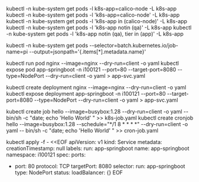 kubectl -n kube-system get pods -l k8s-app=calico-node -L k8s-app
kubectl -n kube-system get pods -l 'k8s-app=calico-node' -L k8s-app
kubectl -n kube-system get pods -l 'k8s-app in (calico-node)' -L k8s-app
kubectl -n kube-system get pods -l 'k8s-app notin (qa)' -L k8s-app
kubectl -n kube-system get pods -l 'k8s-app notin (qa), tier in (app)' -L k8s-app

kubectl -n kube-system get pods --selector=batch.kubernetes.io/job-name=pi --output=jsonpath='{.items[*].metadata.name}'

kubectl run pod nginx --image=nginx --dry-run=client -o yaml
kubectl expose pod app-springboot -n i100121 --port=80 --target-port=8080 --type=NodePort --dry-run=client -o yaml > app-svc.yaml

kubectl create deployment nginx --image=nginx --dry-run=client -o yaml
kubectl expose deployment app-springboot -n i100121 --port=80 --target-port=8080 --type=NodePort --dry-run=client -o yaml > app-svc.yaml

kubectl create job hello --image=busybox:1.28 --dry-run=client -o yaml -- bin/sh -c "date; echo 'Hello World' " >> k8s-job.yaml
kubectl create cronjob hello --image=busybox:1.28 --schedule="*/1 8 * * * *" --dry-run=client -o yaml -- bin/sh -c "date; echo 'Hello World' " >> cron-job.yaml

kubectl apply -f - <<EOF
apiVersion: v1
kind: Service
metadata:
creationTimestamp: null
labels:
run: app-springboot
name: app-springboot
namespace: i100121
spec:
ports:
- port: 80
  protocol: TCP
  targetPort: 8080
  selector:
  run: app-springboot
  type: NodePort
  status:
  loadBalancer: {}
EOF
